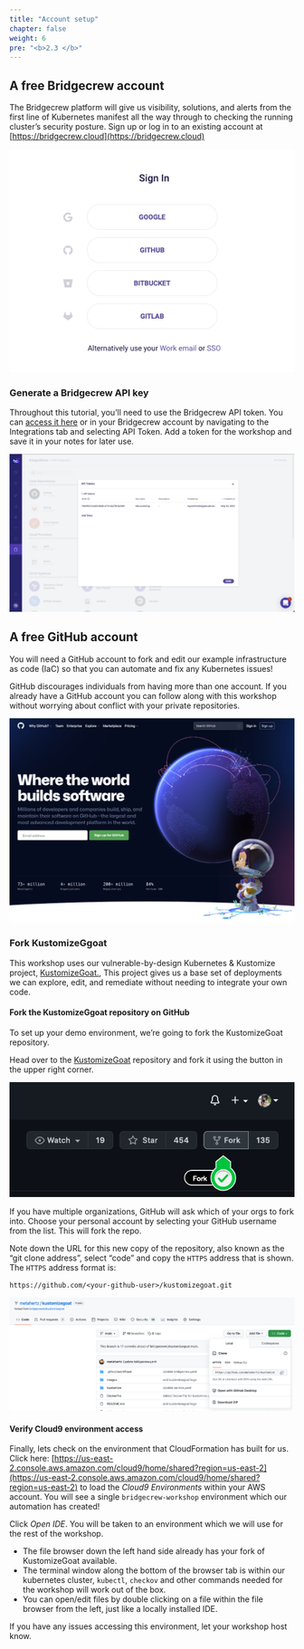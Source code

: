 ```yaml
---
title: "Account setup"
chapter: false
weight: 6
pre: "<b>2.3 </b>"
---
```


## A free Bridgecrew account

The Bridgecrew platform will give us visibility, solutions, and alerts from the first line of Kubernetes manifest all the way through to checking the running cluster’s security posture. Sign up or log in to an existing account at  [https://bridgecrew.cloud](https://bridgecrew.cloud)


![alt_text](images/bcSignup.png "image_tooltip")


### Generate a Bridgecrew API key

Throughout this tutorial, you’ll need to use the Bridgecrew API token. You can [access it here](https://www.bridgecrew.cloud/integrations/catalog) or in your Bridgecrew account by navigating to the Integrations tab and selecting API Token. Add a token for the workshop and save it in your notes for later use. 


![alt_text](images/bcApiKey.png "image_tooltip")

## A free GitHub account

You will need a GitHub account to  fork and edit our example infrastructure as code (IaC) so that you can automate and fix any Kubernetes issues!

GitHub discourages individuals from having more than one account. If you already have a GitHub account you can follow along with this workshop without worrying about conflict with your private repositories.

![alt_text](images/gitHubLogin.png "image_tooltip")

### Fork KustomizeGgoat

This workshop uses our vulnerable-by-design Kubernetes & Kustomize project, [KustomizeGoat.](https://github.com/bridgecrewio/kustomizegoat/), This project gives us a base set of deployments we can explore, edit, and remediate without needing to integrate your own code.


#### Fork the KustomizeGgoat repository on GitHub

To set up your demo environment, we’re going to fork the KustomizeGoat repository.

Head over to the [KustomizeGoat](https://github.com/bridgecrewio/kustomizegoat/) repository and fork it using the button in the upper right corner.


![alt_text](images/kustomizeGoatFork.png "image_tooltip")

If you have multiple organizations, GitHub will ask which of your orgs to fork into. Choose your personal account by selecting your GitHub username from the list. This will fork the repo.

Note down the URL for this new copy of the repository, also known as the “git clone address”, select “code” and copy the `HTTPS` address that is shown. The `HTTPS` address format is:

```
https://github.com/<your-github-user>/kustomizegoat.git
```


![alt_text](images/kustomizeGoatClone.png "image_tooltip")

#### Verify Cloud9 environment access

Finally, lets check on the environment that CloudFormation has built for us. 
Click here: [https://us-east-2.console.aws.amazon.com/cloud9/home/shared?region=us-east-2](https://us-east-2.console.aws.amazon.com/cloud9/home/shared?region=us-east-2) to load the *Cloud9 Environments* within your AWS account. You will see a single `bridgecrew-workshop` environment which our automation has created!

Click *Open IDE*. You will be taken to an environment which we will use for the rest of the workshop.

* The file browser down the left hand side already has your fork of KustomizeGoat available.
* The terminal window along the bottom of the browser tab is within our kubernetes cluster, `kubectl`, `checkov` and other commands needed for the workshop will work out of the box.
* You can open/edit files by double clicking on a file within the file browser from the left, just like a locally installed IDE.

If you have any issues accessing this environment, let your workshop host know.

